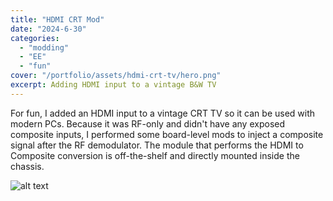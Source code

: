 ```yaml
---
title: "HDMI CRT Mod"
date: "2024-6-30"
categories:
  - "modding"
  - "EE"
  - "fun"
cover: "/portfolio/assets/hdmi-crt-tv/hero.png"
excerpt: Adding HDMI input to a vintage B&W TV
---
```


For fun, I added an HDMI input to a vintage CRT TV so it can be used with modern PCs. Because it was RF-only and didn't have any exposed composite inputs, I performed some board-level mods to inject a composite signal after the RF demodulator. The module that performs the HDMI to Composite conversion is off-the-shelf and directly mounted inside the chassis.

![alt text](/portfolio/assets/hdmi-crt-tv/crt-board.jpg)